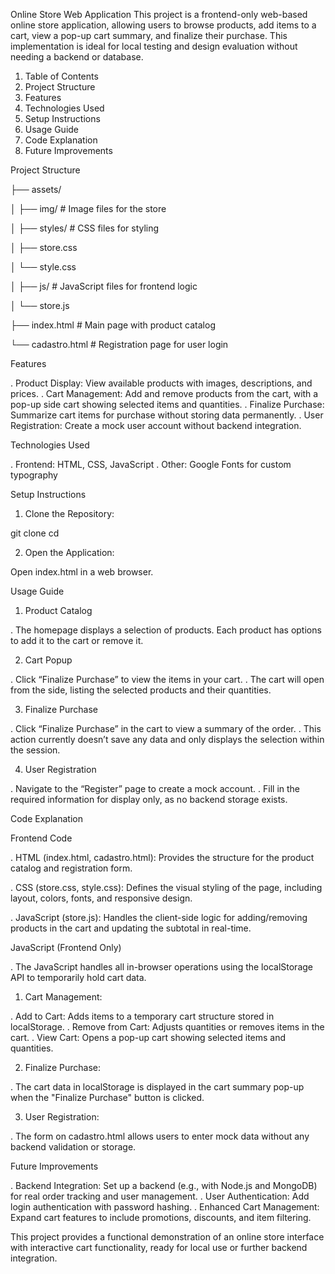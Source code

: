 Online Store Web Application
This project is a frontend-only web-based online store application, allowing users to browse products, add items to a cart, view a pop-up cart summary, and finalize their purchase. This implementation is ideal for local testing and design evaluation without needing a backend or database.

1. Table of Contents
2. Project Structure
3. Features
4. Technologies Used
5. Setup Instructions
6. Usage Guide
7. Code Explanation
8. Future Improvements

Project Structure


├── assets/

│   ├── img/                     # Image files for the store

│   ├── styles/                  # CSS files for styling

│       ├── store.css

│       └── style.css

│   ├── js/                      # JavaScript files for frontend logic

│       └── store.js

├── index.html                   # Main page with product catalog

└── cadastro.html                # Registration page for user login



Features

 . Product Display: View available products with images, descriptions, and prices.
 . Cart Management: Add and remove products from the cart, with a pop-up side cart showing selected items and quantities.
 . Finalize Purchase: Summarize cart items for purchase without storing data permanently.
 . User Registration: Create a mock user account without backend integration.

Technologies Used

 . Frontend: HTML, CSS, JavaScript
 . Other: Google Fonts for custom typography


Setup Instructions
 1. Clone the Repository:

 git clone <repository-url>
cd <repository-folder>

 2. Open the Application:

Open index.html in a web browser.

Usage Guide

1. Product Catalog

 . The homepage displays a selection of products. Each product has options to add it to the cart or remove it.

2. Cart Popup

 . Click “Finalize Purchase” to view the items in your cart.
 . The cart will open from the side, listing the selected products and their quantities.

3. Finalize Purchase

 . Click “Finalize Purchase” in the cart to view a summary of the order.
 . This action currently doesn’t save any data and only displays the selection within the session.

4. User Registration

 . Navigate to the “Register” page to create a mock account.
 . Fill in the required information for display only, as no backend storage exists.

Code Explanation

  Frontend Code

 . HTML (index.html, cadastro.html): Provides the structure for the product catalog and registration form.

 . CSS (store.css, style.css): Defines the visual styling of the page, including layout, colors, fonts, and responsive design.

 . JavaScript (store.js): Handles the client-side logic for adding/removing products in the cart and updating the subtotal in real-time.

 JavaScript (Frontend Only)

 . The JavaScript handles all in-browser operations using the localStorage API to temporarily hold cart data.


1. Cart Management:

 . Add to Cart: Adds items to a temporary cart structure stored in localStorage.
 . Remove from Cart: Adjusts quantities or removes items in the cart.
 . View Cart: Opens a pop-up cart showing selected items and quantities.

2. Finalize Purchase:

 . The cart data in localStorage is displayed in the cart summary pop-up when the "Finalize Purchase" button is clicked.

3. User Registration:

 . The form on cadastro.html allows users to enter mock data without any backend validation or storage.

Future Improvements

 . Backend Integration: Set up a backend (e.g., with Node.js and MongoDB) for real order tracking and user management.
 . User Authentication: Add login authentication with password hashing.
 . Enhanced Cart Management: Expand cart features to include promotions, discounts, and item filtering.

 This project provides a functional demonstration of an online store interface with interactive cart functionality, ready for local use or further backend integration.
